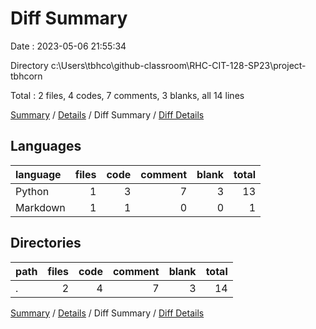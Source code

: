# Diff Summary

Date : 2023-05-06 21:55:34

Directory c:\\Users\\tbhco\\github-classroom\\RHC-CIT-128-SP23\\project-tbhcorn

Total : 2 files,  4 codes, 7 comments, 3 blanks, all 14 lines

[Summary](results.md) / [Details](details.md) / Diff Summary / [Diff Details](diff-details.md)

## Languages
| language | files | code | comment | blank | total |
| :--- | ---: | ---: | ---: | ---: | ---: |
| Python | 1 | 3 | 7 | 3 | 13 |
| Markdown | 1 | 1 | 0 | 0 | 1 |

## Directories
| path | files | code | comment | blank | total |
| :--- | ---: | ---: | ---: | ---: | ---: |
| . | 2 | 4 | 7 | 3 | 14 |

[Summary](results.md) / [Details](details.md) / Diff Summary / [Diff Details](diff-details.md)
